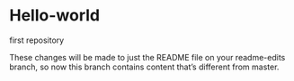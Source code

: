 # Hello-world
first repository

These changes will be made to just the README file on your readme-edits branch, 
so now this branch contains content that’s different from master.
